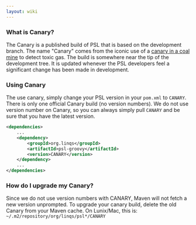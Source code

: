 ```yaml
---
layout: wiki
---
```


### What is Canary?
The Canary is a published build of PSL that is based on the development branch.
The name "Canary" comes from the iconic use of a [canary in a coal mine](https://en.wikipedia.org/wiki/Sentinel_species#Historical_examples) to detect toxic gas.
The build is somewhere near the tip of the development tree.
It is updated whenever the PSL developers feel a significant change has been made in development.

### Using Canary
The use canary, simply change your PSL version in your `pom.xml` to `CANARY`.
There is only one official Canary build (no version numbers).
We do not use version number on Canary, so you can always simply pull `CANARY` and be sure that you have the latest version.

```xml
<dependencies>
    ...
    <dependency>
        <groupId>org.linqs</groupId>
        <artifactId>psl-groovy</artifactId>
        <version>CANARY</version>
    </dependency>
    ...
</dependencies>
```

### How do I upgrade my Canary?
Since we do not use version numbers with CANARY, Maven will not fetch a new version unprompted.
To upgrade your canary build, delete the old Canary from your Maven cache.
On Lunix/Mac, this is: `~/.m2/repository/org/linqs/psl*/CANARY`